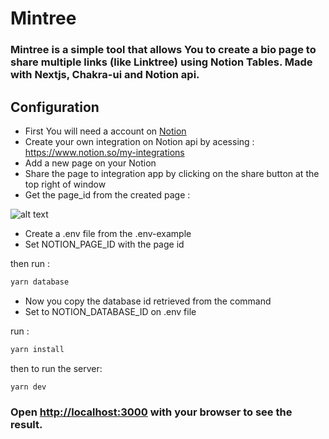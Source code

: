 # Mintree

### Mintree is a simple tool that allows You to create a bio page to share multiple links (like Linktree) using Notion Tables. Made with Nextjs, Chakra-ui and Notion api.

## Configuration
- First You will need a account on [Notion](https://www.notion.so/)
- Create your own integration on Notion api by acessing : https://www.notion.so/my-integrations
- Add a new page on your Notion
- Share the page to integration app by clicking on the share button at the top right of window
- Get the page_id from the created page :

![alt text](https://i.ibb.co/C2kCR8X/url-id-example.png)

- Create a .env file from the .env-example
- Set NOTION_PAGE_ID with the page id

then run :
```bash
yarn database
```

- Now you copy the database id retrieved from the command
- Set to NOTION_DATABASE_ID on .env file

run :
```bash
yarn install
```
then to run the server:
```bash
yarn dev
```

### Open [http://localhost:3000](http://localhost:3000) with your browser to see the result.

